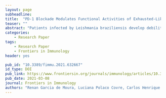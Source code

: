 ```yaml
---
layout: page
subheadline:
title:  "PD-1 Blockade Modulates Functional Activities of Exhausted-Like T Cell in Patients With Cutaneous Leishmaniasis"
teaser: ""
abstract: "Patients infected by Leishmania braziliensis develop debilitating skin lesions. The role of inhibitory checkpoint receptors (ICRs) that induce T cell exhaustion during this disease is not known. Transcriptional profiling identified increased expression of ICRs including PD-1, PDL-1, PDL-2, TIM-3, and CTLA-4 in skin lesions of patients that was confirmed by immunohistology where there was increased expression of PD-1, TIM-3, and CTLA-4 in both CD4+ and CD8+ T cell subsets. Moreover, PDL-1/PDL-2 ligands were increased on skin macrophages compared to healthy controls. The proportions PD1+, but not TIM-3 or CTLA-4 expressing T cells in the circulation were positively correlated with those in the lesions of the same patients, suggesting that PD-1 may regulate T cell function equally in both compartments. Blocking PD-1 signaling in circulating T cells enhanced their proliferative capacity and IFN-γ production, but not TNF-α secretion in response to L. braziliensis recall antigen challenge in vitro. While we previously showed a significant correlation between the accumulation of senescent CD8+CD45RA+CD27- T cells in the circulation and skin lesion size in the patients, there was no such correlation between the extent of PD-1 expression by circulating on T cells and the magnitude of skin lesions suggesting that exhausted-like T cells may not contribute to the cutaneous immunopathology. Nevertheless, we identified exhausted-like T cells in both skin lesions and in the blood. Targeting this population by PD-1 blockade may improve T cell function and thus accelerate parasite clearance that would reduce the cutaneous pathology in cutaneous leishmaniasis."
categories:
    - Research Paper
tags:
    - Research Paper
    - Frontiers in Immunology
header: yes

pub_id: "10.3389/fimmu.2021.632667"
id_type: DOI
pub_link: https://www.frontiersin.org/journals/immunology/articles/10.3389/fimmu.2021.632667/full
pub_date: 2021-03-08
journal: Frontiers in Immunology
authors: "Renan Garcia de Moura, Luciana Polaco Covre, Carlos Henrique Fantecelle, Vitor Alejandro Torres Gajardo, Carla Baroni Cunha, Lorenzzo Lyrio Stringari, Ashton Trey Belew, Camila Batista Daniel, Sandra Ventorin Von Zeidler, Carlos Eduardo Tadokoro, Herbert Leonel de Matos Guedes, Raphael Lubiana Zanotti, David Mosser, Aloisio Falqueto, Arne N. Akbar, Daniel Claudio Oliveira Gomes"
---
```



